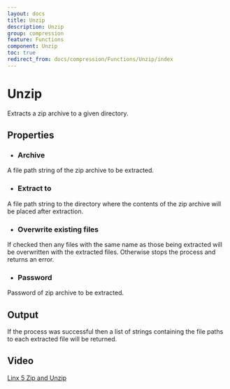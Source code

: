 ```yaml
---
layout: docs
title: Unzip
description: Unzip
group: compression
feature: Functions
component: Unzip
toc: true
redirect_from: docs/compression/Functions/Unzip/index
---
```

# Unzip

Extracts a zip archive to a given directory.

## Properties

- ### Archive
A file path string of the zip archive to be extracted.

- ### Extract to
A file path string to the directory where the contents of the zip archive will be placed after extraction.

- ### Overwrite existing files
If checked then any files with the same name as those being extracted will be overwritten with the extracted files. Otherwise stops the process and returns an error.

- ### Password
Password of zip archive to be extracted.

## Output
If the process was successful then a list of strings containing the file paths to each extracted file will be returned.

## Video
[Linx 5 Zip and Unzip ](https://www.youtube.com/watch?v=pMYJoSWFUhk)
